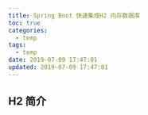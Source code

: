 ```yaml
---
title: Spring Boot 快速集成H2 内存数据库 
toc: true
categories:
  - temp
tags:
  - temp
date: 2019-07-09 17:47:01
updated: 2019-07-09 17:47:01
---
```

## H2 简介
